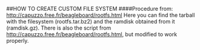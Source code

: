 ##HOW TO CREATE CUSTOM FILE SYSTEM
####Procedure from: http://capuzzo.free.fr/beagleboard/rootfs.html
Here you can find the tarball with the filesystem (rootfs.tar.bz2) and the ramdisk obtained from it (ramdisk.gz). There is also the script from http://capuzzo.free.fr/beagleboard/rootfs.html, but modified to work properly.
